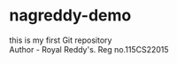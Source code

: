# nagreddy-demo
this is my first Git repository
<br>
Author - Royal Reddy's.                       Reg no.115CS22015 
